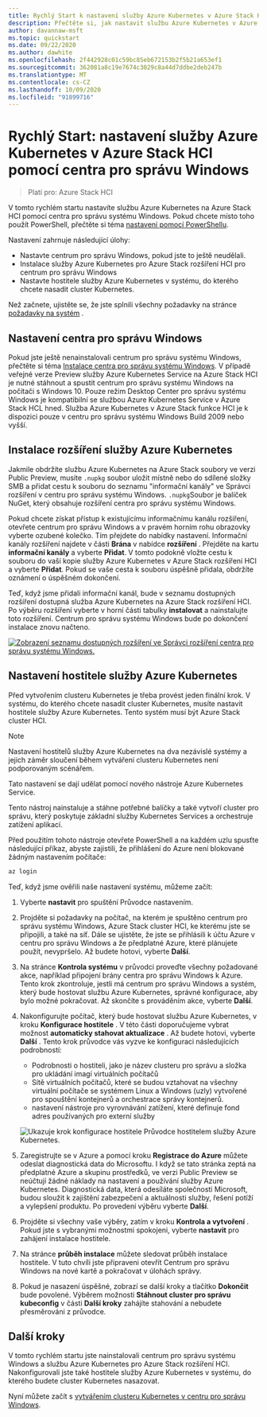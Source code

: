 ```yaml
---
title: Rychlý Start k nastavení služby Azure Kubernetes v Azure Stack HCI pomocí centra pro správu Windows
description: Přečtěte si, jak nastavit službu Azure Kubernetes v Azure Stack HCI pomocí centra pro správu Windows.
author: davannaw-msft
ms.topic: quickstart
ms.date: 09/22/2020
ms.author: dawhite
ms.openlocfilehash: 2f442928c01c59bc85eb672153b2f5b21a653ef1
ms.sourcegitcommit: 362081a8c19e7674c3029c8a44d7ddbe2deb247b
ms.translationtype: MT
ms.contentlocale: cs-CZ
ms.lasthandoff: 10/09/2020
ms.locfileid: "91899716"
---
```

# <a name="quickstart-set-up-azure-kubernetes-service-on-azure-stack-hci-using-windows-admin-center"></a>Rychlý Start: nastavení služby Azure Kubernetes v Azure Stack HCI pomocí centra pro správu Windows

> Platí pro: Azure Stack HCI

V tomto rychlém startu nastavíte službu Azure Kubernetes na Azure Stack HCI pomocí centra pro správu systému Windows. Pokud chcete místo toho použít PowerShell, přečtěte si téma [nastavení pomocí PowerShellu](setup-powershell.md).

Nastavení zahrnuje následující úlohy:

* Nastavte centrum pro správu Windows, pokud jste to ještě neudělali.
* Instalace služby Azure Kubernetes pro Azure Stack rozšíření HCI pro centrum pro správu Windows
* Nastavte hostitele služby Azure Kubernetes v systému, do kterého chcete nasadit cluster Kubernetes.

Než začnete, ujistěte se, že jste splnili všechny požadavky na stránce [požadavky na systém](.\system-requirements.md) .

## <a name="setting-up-windows-admin-center"></a>Nastavení centra pro správu Windows

Pokud jste ještě nenainstalovali centrum pro správu systému Windows, přečtěte si téma [Instalace centra pro správu systému Windows](/windows-server/manage/windows-admin-center/deploy/install). V případě veřejné verze Preview služby Azure Kubernetes Service na Azure Stack HCI je nutné stáhnout a spustit centrum pro správu systému Windows na počítači s Windows 10. Pouze režim Desktop Center pro správu systému Windows je kompatibilní se službou Azure Kubernetes Service v Azure Stack HCL hned. Služba Azure Kubernetes v Azure Stack funkce HCI je k dispozici pouze v centru pro správu systému Windows Build 2009 nebo vyšší.

## <a name="installing-the-azure-kubernetes-service-extension"></a>Instalace rozšíření služby Azure Kubernetes

Jakmile obdržíte službu Azure Kubernetes na Azure Stack soubory ve verzi Public Preview, musíte `.nupkg` soubor uložit místně nebo do sdílené složky SMB a přidat cestu k souboru do seznamu "informační kanály" ve Správci rozšíření v centru pro správu systému Windows. `.nupkg`Soubor je balíček NuGet, který obsahuje rozšíření centra pro správu systému Windows.

Pokud chcete získat přístup k existujícímu informačnímu kanálu rozšíření, otevřete centrum pro správu Windows a v pravém horním rohu obrazovky vyberte ozubené kolečko. Tím přejdete do nabídky nastavení. Informační kanály rozšíření najdete v části **Brána** v nabídce **rozšíření** . Přejděte na kartu **informační kanály** a vyberte **Přidat**. V tomto podokně vložte cestu k souboru do vaší kopie služby Azure Kubernetes v Azure Stack rozšíření HCI a vyberte **Přidat**. Pokud se vaše cesta k souboru úspěšně přidala, obdržíte oznámení o úspěšném dokončení. 

Teď, když jsme přidali informační kanál, bude v seznamu dostupných rozšíření dostupná služba Azure Kubernetes na Azure Stack rozšíření HCI. Po výběru rozšíření vyberte v horní části tabulky **instalovat** a nainstalujte toto rozšíření. Centrum pro správu systému Windows bude po dokončení instalace znovu načteno. 

[![Zobrazení seznamu dostupných rozšíření ve Správci rozšíření centra pro správu systému Windows. ](.\media\setup\extension-manager.png)](.\media\setup\extension-manager.png#lightbox)

## <a name="setting-up-an-azure-kubernetes-service-host"></a>Nastavení hostitele služby Azure Kubernetes

Před vytvořením clusteru Kubernetes je třeba provést jeden finální krok. V systému, do kterého chcete nasadit cluster Kubernetes, musíte nastavit hostitele služby Azure Kubernetes. Tento systém musí být Azure Stack cluster HCI. 

> [!NOTE] 
> Nastavení hostitelů služby Azure Kubernetes na dva nezávislé systémy a jejich záměr sloučení během vytváření clusteru Kubernetes není podporovaným scénářem. 

Tato nastavení se dají udělat pomocí nového nástroje Azure Kubernetes Service. 

Tento nástroj nainstaluje a stáhne potřebné balíčky a také vytvoří cluster pro správu, který poskytuje základní služby Kubernetes Services a orchestruje zatížení aplikací. 

Před použitím tohoto nástroje otevřete PowerShell a na každém uzlu spusťte následující příkaz, abyste zajistili, že přihlášení do Azure není blokované žádným nastavením počítače:
```PowerShell
az login
```

Teď, když jsme ověřili naše nastavení systému, můžeme začít: 
1. Vyberte **nastavit** pro spuštění Průvodce nastavením.
2. Projděte si požadavky na počítač, na kterém je spuštěno centrum pro správu systému Windows, Azure Stack cluster HCI, ke kterému jste se připojili, a také na síť. Dále se ujistěte, že jste se přihlásili k účtu Azure v centru pro správu Windows a že předplatné Azure, které plánujete použít, nevypršelo. Až budete hotovi, vyberte **Další**.
3. Na stránce **Kontrola systému** v průvodci proveďte všechny požadované akce, například připojení brány centra pro správu Windows k Azure. Tento krok zkontroluje, jestli má centrum pro správu Windows a systém, který bude hostovat službu Azure Kubernetes, správné konfigurace, aby bylo možné pokračovat. Až skončíte s prováděním akce, vyberte **Další**.
4. Nakonfigurujte počítač, který bude hostovat službu Azure Kubernetes, v kroku **Konfigurace hostitele** . V této části doporučujeme vybrat možnost **automaticky stahovat aktualizace** . Až budete hotovi, vyberte **Další** . Tento krok průvodce vás vyzve ke konfiguraci následujících podrobností:
    * Podrobnosti o hostiteli, jako je název clusteru pro správu a složka pro ukládání imagí virtuálních počítačů
    * Sítě virtuálních počítačů, které se budou vztahovat na všechny virtuální počítače se systémem Linux a Windows (uzly) vytvořené pro spouštění kontejnerů a orchestrace správy kontejnerů. 
    * nastavení nástroje pro vyrovnávání zatížení, které definuje fond adres používaných pro externí služby

    ![Ukazuje krok konfigurace hostitele Průvodce hostitelem služby Azure Kubernetes.](.\media\setup\host-configuration.png)

5. Zaregistrujte se v Azure a pomocí kroku **Registrace do Azure** můžete odeslat diagnostická data do Microsoftu. I když se tato stránka zeptá na předplatné Azure a skupinu prostředků, ve verzi Public Preview se neúčtují žádné náklady na nastavení a používání služby Azure Kubernetes. Diagnostická data, která odesíláte společnosti Microsoft, budou sloužit k zajištění zabezpečení a aktuálnosti služby, řešení potíží a vylepšení produktu. Po provedení výběru vyberte **Další**.
6. Projděte si všechny vaše výběry, zatím v kroku **Kontrola a vytvoření** . Pokud jste s vybranými možnostmi spokojeni, vyberte **nastavit** pro zahájení instalace hostitele. 
7. Na stránce **průběh instalace** můžete sledovat průběh instalace hostitele. V tuto chvíli jste připraveni otevřít Centrum pro správu Windows na nové kartě a pokračovat v úlohách správy. 
8. Pokud je nasazení úspěšné, zobrazí se další kroky a tlačítko **Dokončit** bude povolené. Výběrem možnosti **Stáhnout cluster pro správu kubeconfig** v části **Další kroky** zahájíte stahování a nebudete přesměrováni z průvodce. 

## <a name="next-steps"></a>Další kroky

V tomto rychlém startu jste nainstalovali centrum pro správu systému Windows a službu Azure Kubernetes pro Azure Stack rozšíření HCI. Nakonfigurovali jste také hostitele služby Azure Kubernetes v systému, do kterého budete cluster Kubernetes nasazovat.

Nyní můžete začít s [vytvářením clusteru Kubernetes v centru pro správu Windows](create-kubernetes-cluster.md).